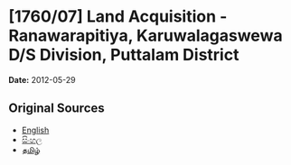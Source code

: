 # [1760/07] Land Acquisition - Ranawarapitiya, Karuwalagaswewa D/S Division, Puttalam District

**Date:** 2012-05-29

## Original Sources

- [English](https://documents.gov.lk/view/extra-gazettes/2012/5/1760-07_E.pdf)
- [සිංහල](https://documents.gov.lk/view/extra-gazettes/2012/5/1760-07_S.pdf)
- [தமிழ்](https://documents.gov.lk/view/extra-gazettes/2012/5/1760-07_T.pdf)
